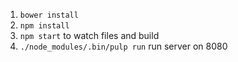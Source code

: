 1. `bower install`
2. `npm install`
3. `npm start` to watch files and build
4. `./node_modules/.bin/pulp run` run server on 8080
